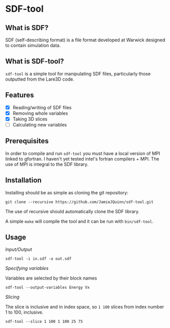 # SDF-tool

## What is SDF?

SDF (self-describing format) is a file format developed at Warwick designed to contain simulation data.

## What is SDF-tool?

`sdf-tool` is a simple tool for manipulating SDF files, particularly those outputted from the Lare3D code.

## Features

- [x] Reading/writing of SDF files
- [x] Removing whole variables
- [x] Taking 3D slices
- [ ] Calculating new variables

## Prerequisites 

In order to compile and run `sdf-tool` you must have a local version of MPI linked to gfortran. I haven't yet tested intel's fortran compilers + MPI. The use of MPI is integral to the SDF library. 

## Installation

Installing should be as simple as cloning the git repository:
```
git clone --recursive https://github.com/JamieJQuinn/sdf-tool.git
```
The use of recursive should automatically clone the SDF library.

A simple `make` will compile the tool and it can be run with `bin/sdf-tool`.

## Usage

*Input/Output*

`sdf-tool -i in.sdf -o out.sdf`

*Specifying variables*

Variables are selected by their block names

`sdf-tool --output-variables Energy Vx`

*Slicing*

The slice is inclusive and in index space, so `1 100` slices from index number 1 to 100, inclusive.

`sdf-tool --slice 1 100 1 100 25 75`
